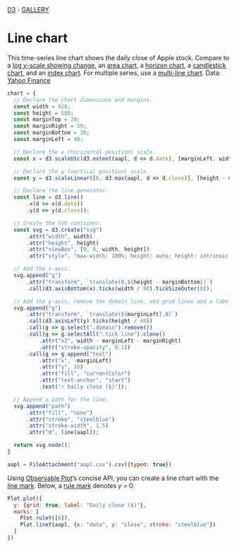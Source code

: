 <div style="color: grey; font: 13px/25.5px var(--sans-serif); text-transform: uppercase;"><h1 style="display: none;">Line chart</h1><a href="https://d3js.org/">D3</a> › <a href="/@d3/gallery">Gallery</a></div>

# Line chart

This time-series line chart shows the daily close of Apple stock. Compare to a [log *y*-scale showing change](/@d3/change-line-chart), an [area chart](/@d3/area-chart/2), a [horizon chart](/@d3/horizon-chart-ii), a [candlestick chart](/@d3/candlestick-chart), and an [index chart](/@d3/index-chart). For multiple series, use a [multi-line chart](/@d3/multi-line-chart). Data: [Yahoo Finance](https://finance.yahoo.com/lookup)

```js echo
chart = {
  // Declare the chart dimensions and margins.
  const width = 928;
  const height = 500;
  const marginTop = 20;
  const marginRight = 30;
  const marginBottom = 30;
  const marginLeft = 40;

  // Declare the x (horizontal position) scale.
  const x = d3.scaleUtc(d3.extent(aapl, d => d.date), [marginLeft, width - marginRight]);

  // Declare the y (vertical position) scale.
  const y = d3.scaleLinear([0, d3.max(aapl, d => d.close)], [height - marginBottom, marginTop]);

  // Declare the line generator.
  const line = d3.line()
      .x(d => x(d.date))
      .y(d => y(d.close));

  // Create the SVG container.
  const svg = d3.create("svg")
      .attr("width", width)
      .attr("height", height)
      .attr("viewBox", [0, 0, width, height])
      .attr("style", "max-width: 100%; height: auto; height: intrinsic;");

  // Add the x-axis.
  svg.append("g")
      .attr("transform", `translate(0,${height - marginBottom})`)
      .call(d3.axisBottom(x).ticks(width / 80).tickSizeOuter(0));

  // Add the y-axis, remove the domain line, add grid lines and a label.
  svg.append("g")
      .attr("transform", `translate(${marginLeft},0)`)
      .call(d3.axisLeft(y).ticks(height / 40))
      .call(g => g.select(".domain").remove())
      .call(g => g.selectAll(".tick line").clone()
          .attr("x2", width - marginLeft - marginRight)
          .attr("stroke-opacity", 0.1))
      .call(g => g.append("text")
          .attr("x", -marginLeft)
          .attr("y", 10)
          .attr("fill", "currentColor")
          .attr("text-anchor", "start")
          .text("↑ Daily close ($)"));

  // Append a path for the line.
  svg.append("path")
      .attr("fill", "none")
      .attr("stroke", "steelblue")
      .attr("stroke-width", 1.5)
      .attr("d", line(aapl));

  return svg.node();
}
```

```js echo
aapl = FileAttachment("aapl.csv").csv({typed: true})
```

Using [Observable Plot](https://observablehq.com/plot)’s concise API, you can create a line chart with the [line mark](https://observablehq.com/plot/marks/line). Below, a [rule mark](https://observablehq.com/plot/marks/rule) denotes *y* = 0.

```js echo
Plot.plot({
  y: {grid: true, label: "Daily close ($)"},
  marks: [
    Plot.ruleY([0]),
    Plot.lineY(aapl, {x: "date", y: "close", stroke: "steelblue"})
  ]
})
```
